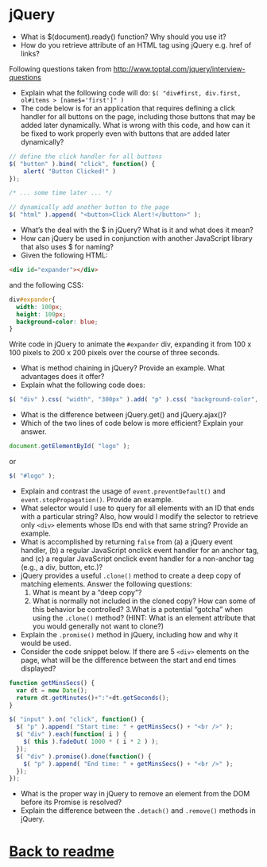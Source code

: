 # jQuery

- What is $(document).ready() function? Why should you use it? 
- How do you retrieve attribute of an HTML tag using jQuery e.g. href of links?

Following questions taken from http://www.toptal.com/jquery/interview-questions
- Explain what the following code will do: `$( "div#first, div.first, ol#items > [name$='first']" )`
- The code below is for an application that requires defining a click handler for all buttons on the page, including those buttons that may be added later dynamically. What is wrong with this code, and how can it be fixed to work properly even with buttons that are added later dynamically?
```js
// define the click handler for all buttons
$( "button" ).bind( "click", function() {
    alert( "Button Clicked!" )
});

/* ... some time later ... */

// dynamically add another button to the page
$( "html" ).append( "<button>Click Alert!</button>" );
```

- What’s the deal with the $ in jQuery? What is it and what does it mean?
- How can jQuery be used in conjunction with another JavaScript library that also uses $ for naming?
- Given the following HTML:
```html
<div id="expander"></div>
```
and the following CSS:
```css
div#expander{
  width: 100px;
  height: 100px;
  background-color: blue;
}
```
Write code in jQuery to animate the `#expander` div, expanding it from 100 x 100 pixels to 200 x 200 pixels over the course of three seconds.

- What is method chaining in jQuery? Provide an example. What advantages does it offer?
- Explain what the following code does:
```js
$( "div" ).css( "width", "300px" ).add( "p" ).css( "background-color", "blue" );
```

- What is the difference between jQuery.get() and jQuery.ajax()?
- Which of the two lines of code below is more efficient? Explain your answer.
```js
document.getElementById( "logo" );
```
or
```js
$( "#logo" );
```

- Explain and contrast the usage of `event.preventDefault()` and `event.stopPropagation()`. Provide an example.
- What selector would I use to query for all elements with an ID that ends with a particular string? Also, how would I modify the selector to retrieve only `<div>` elements whose IDs end with that same string? Provide an example.
- What is accomplished by returning `false` from (a) a jQuery event handler, (b) a regular JavaScript onclick event handler for an anchor tag, and (c) a regular JavaScript onclick event handler for a non-anchor tag (e.g., a div, button, etc.)?
- jQuery provides a useful `.clone()` method to create a deep copy of matching elements. Answer the following questions:
	1. What is meant by a “deep copy”?
	2. What is normally not included in the cloned copy? How can some of this behavior be controlled?
	3.What is a potential “gotcha” when using the `.clone()` method? (HINT: What is an element attribute that you would generally not want to clone?)
- Explain the `.promise()` method in jQuery, including how and why it would be used.
- Consider the code snippet below. If there are 5 `<div>` elements on the page, what will be the difference between the start and end times displayed?
```js
function getMinsSecs() {
  var dt = new Date();
  return dt.getMinutes()+":"+dt.getSeconds();
}

$( "input" ).on( "click", function() {
  $( "p" ).append( "Start time: " + getMinsSecs() + "<br />" );
  $( "div" ).each(function( i ) {
    $( this ).fadeOut( 1000 * ( i * 2 ) );
  });
  $( "div" ).promise().done(function() {
    $( "p" ).append( "End time: " + getMinsSecs() + "<br />" );
  });
});
```
- What is the proper way in jQuery to remove an element from the DOM before its Promise is resolved?
- Explain the difference between the `.detach()` and `.remove()` methods in jQuery.
# [Back to readme](../readme.md)